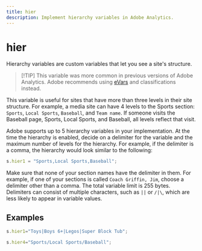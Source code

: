 ```yaml
---
title: hier
description: Implement hierarchy variables in Adobe Analytics.
---
```


# hier

Hierarchy variables are custom variables that let you see a site's structure.

> [!TIP] This variable was more common in previous versions of Adobe Analytics. Adobe recommends using [eVars](evar.md) and classifications instead.

This variable is useful for sites that have more than three levels in their site structure. For example, a media site can have 4 levels to the Sports section: `Sports`, `Local Sports`, `Baseball`, and `Team name`. If someone visits the Baseball page, Sports, Local Sports, and Baseball, all levels reflect that visit.

Adobe supports up to 5 hierarchy variables in your implementation. At the time the hierarchy is enabled, decide on a delimiter for the variable and the maximum number of levels for the hierarchy. For example, if the delimiter is a comma, the hierarchy would look similar to the following:

```js
s.hier1 = "Sports,Local Sports,Baseball";
```

Make sure that none of your section names have the delimiter in them. For example, if one of your sections is called `Coach Griffin, Jim`, choose a delimiter other than a comma. The total variable limit is 255 bytes. Delimiters can consist of multiple characters, such as `||` or `/|\`, which are less likely to appear in variable values.

## Examples

```js
s.hier1="Toys|Boys 6+|Legos|Super Block Tub";
```

```js
s.hier4="Sports/Local Sports/Baseball";
```
